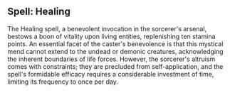 ## Spell: Healing

The Healing spell, a benevolent invocation in the sorcerer's arsenal, bestows a boon of vitality upon living entities, replenishing ten stamina points. An essential facet of the caster's benevolence is that this mystical mend cannot extend to the undead or demonic creatures, acknowledging the inherent boundaries of life forces. However, the sorcerer's altruism comes with constraints; they are precluded from self-application, and the spell's formidable efficacy requires a considerable investment of time, limiting its frequency to once per day.